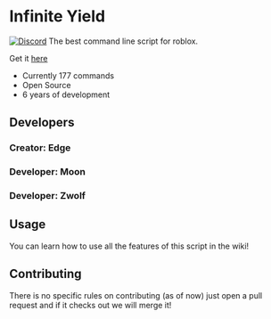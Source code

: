 # Infinite Yield 
[![Discord](https://media.discordapp.net/attachments/338403017894395905/668536741942263808/Discord-Logo-Color.png)](https://discord.io/infiniteyield)
The best command line script for roblox.

Get it [here](https://github.com/EdgeIY/infiniteyield/wiki)

 - Currently 177 commands
 - Open Source
 - 6 years of development

## Developers
### Creator: Edge

### Developer: Moon
### Developer: Zwolf


## Usage
You can learn how to use all the features of this script in the wiki!

## Contributing
There is no specific rules on contributing (as of now) just open a pull request and if it checks out we will merge it!

